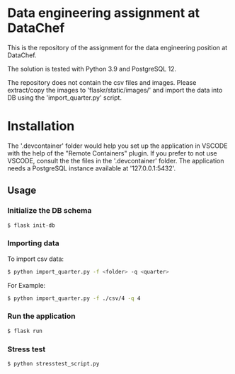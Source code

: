 # Data engineering assignment at DataChef

This is the repository of the assignment for the data engineering position at DataChef.

The solution is tested with Python 3.9 and PostgreSQL 12.

The repository does not contain the csv files and images. Please extract/copy the images to 'flaskr/static/images/' and import the data into DB using the 'import_quarter.py' script.

# Installation
The '.devcontainer' folder would help you set up the application in VSCODE with the help of the "Remote Containers" plugin. If you prefer to not use VSCODE, consult the the files in the '.devcontainer' folder. The application needs a PostgreSQL instance available at '127.0.0.1:5432'.

## Usage

### Initialize the DB schema
``` bash
$ flask init-db
```

### Importing data
To import csv data:
``` bash
$ python import_quarter.py -f <folder> -q <quarter>
```

For Example:
``` bash
$ python import_quarter.py -f ./csv/4 -q 4
```

### Run the application
``` bash
$ flask run
```

### Stress test
``` bash
$ python stresstest_script.py
```
